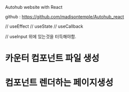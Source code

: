 Autohub website with React

github : https://github.com/madisontemple/Autohub_react

// useEffect
  // useState
  // useCallback

  // useInput
  위에 있는것을 터득해야함.<Counter intialCount={1} />

  # 카운터 컴포넌트 파일 생성
  # 컴포넌트 렌더하는 페이지생성
